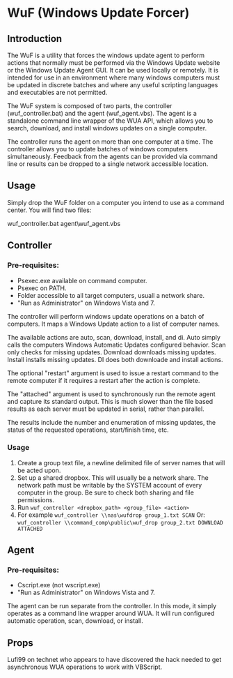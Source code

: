 # WuF (Windows Update Forcer)

## Introduction

The WuF is a utility that forces the windows update agent to perform actions that normally must be performed via the Windows Update website or the Windows Update Agent GUI. It can be used locally or remotely. It is intended for use in an environment where many windows computers must be updated in discrete batches and where any useful scripting languages and executables are not permitted.

The WuF system is composed of two parts, the controller (wuf_controller.bat) and the agent (wuf_agent.vbs). The agent is a standalone command line wrapper of the WUA API, which allows you to search, download, and install windows updates on a single computer.

The controller runs the agent on more than one computer at a time. The controller allows you to update batches of windows computers simultaneously. Feedback from the agents can be provided via command line or results can be dropped to a single network accessible location.

## Usage
Simply drop the WuF folder on a computer you intend to use as a command center. You will find two files:

wuf_controller.bat
agent\wuf_agent.vbs

## Controller

### Pre-requisites:
- Psexec.exe available on command computer.
- Psexec on PATH.
- Folder accessible to all target computers, usuall a network share.
- "Run as Administrator" on Windows Vista and 7.

The controller will perform windows update operations on a batch of computers. It maps a Windows Update action to a list of computer names. 

The available actions are auto, scan, download, install, and di. Auto simply calls the computers Windows Automatic Updates configured behavior. Scan only checks for missing updates. Download downloads missing updates. Install installs missing updates. DI does both downloade and install actions. 

The optional "restart" argument is used to issue a restart command to the remote computer if it requires a restart after the action is complete.

The "attached" argument is used to synchronously run the remote agent and capture its standard output. This is much slower than the file based results as each server must be updated in serial, rather than parallel.


The results include the number and enumeration of missing updates, the status of the requested operations, start/finish time, etc.

### Usage
1. Create a group text file, a newline delimited file of server names that will be acted upon.
2. Set up a shared dropbox. This will usually be a network share. The network path must be writable by the SYSTEM account of every computer in the group. Be sure to check both sharing and file permissions.
3. Run `wuf_controller <dropbox_path> <group_file> <action>`
4. For example `wuf_controller \\nas\wufdrop group_1.txt SCAN`
	Or: `wuf_controller \\command_comp\public\wuf_drop group_2.txt DOWNLOAD ATTACHED`

## Agent

### Pre-requisites:
- Cscript.exe (not wscript.exe)
- "Run as Administrator" on Windows Vista and 7.

The agent can be run separate from the controller. In this mode, it simply operates as a command line wrapper around WUA. It will run configured automatic operation, scan, download, or install.

## Props
Lufi99 on technet who appears to have discovered the hack needed to get asynchronous WUA operations to work with VBScript.